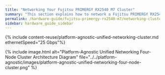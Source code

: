 ```yaml
---
title: "Networking Your Fujitsu PRIMERGY RX2540 M7 Cluster"
summary: "This section explains how to network a Fujitsu PRIMERGY RX2540 M7 cluster."
permalink: /hardware-guide/fujitsu-primergy-rx2540-m7/networking-cluster.html
sidebar: hardware_guide_sidebar
---
```


{% include content-reuse/platform-agnostic-unified-networking-cluster.md ethernetSpeed="25 Gbps"%}

{% include image.html alt="Platform-Agnostic Unified Networking Four-Node Cluster Architecture Diagram" file="../../platform-agnostic/images/platform-agnostic-unified-networking-four-node-cluster.png" %}
